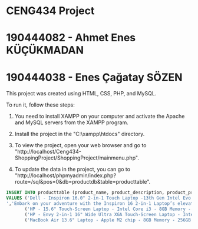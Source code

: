 # CENG434 Project 

# 190444082 - Ahmet Enes KÜÇÜKMADAN

# 190444038 - Enes Çağatay SÖZEN

This project was created using HTML, CSS, PHP, and MySQL. 

To run it, follow these steps:

1. You need to install XAMPP on your computer and activate the Apache and MySQL servers from the XAMPP program.

2. Install the project in the "C:\xampp\htdocs" directory.

3. To view the project, open your web browser and go to "http://localhost/Ceng434-ShoppingProject/ShoppingProject/mainmenu.php".

4. To update the data in the project, you can go to "http://localhost/phpmyadmin/index.php?route=/sql&pos=0&db=productdb&table=producttable".

```sql
INSERT INTO producttable (product_name, product_description, product_price, product_image, product_seller)
VALUES ('Dell - Inspiron 16.0" 2-in-1 Touch Laptop -13th Gen Intel Evo i7 - 16GB Memory - 1TB SSD - Platinum Silver
','Embark on your adventure with the Inspiron 16 2-in-1 Laptop’s elevated audio in any mode, a larger-than-life screen and an upscale design. ',799.99,'./upload/product1.jpg', 'Dell'),
       ('HP - 15.6" Touch-Screen Laptop - Intel Core i3 - 8GB Memory - 256GB SSD - Natural Silver','Do more from anywhere. All-day long. Designed to keep you productive and entertained from anywhere, the HP 15.6-inch Laptop PC combines long lasting battery life with a thin and portable, microedge bezel design. ',329.99,'./upload/product2.jpg', 'HP'),
       ('HP - Envy 2-in-1 16" Wide Ultra XGA Touch-Screen Laptop - Intel Core Ultra 7 - 16GB Memory - 1TB SSD - Glacier Silver','Power your every passion. The HP ENVY Laptop is designed to help you power your passions with built-in AI technology that delivers hard-hitting processing power to help you do more faster. This innovative tech comes in a thin and light, versatile 2-in-1 design so you can use it as a tablet or a laptop letting you work however you want, wherever you want. ',799.99,'./upload/product3.jpg', 'HP'),
       ('MacBook Air 13.6" Laptop - Apple M2 chip - 8GB Memory - 256GB SSD - Midnight','Supercharged by the next-generation M2 chip, the redesigned MacBook Air combines incredible performance and up to 18 hours of battery life into its strikingly thin aluminum enclosure.',999.00,'./upload/product4.jpg', 'Apple')
```